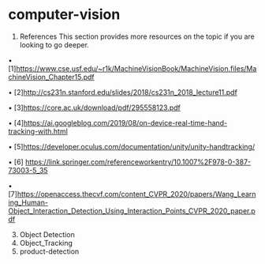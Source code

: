 # computer-vision

1. References
This section provides more resources on the topic if you are looking to go deeper.

•	[1]https://www.cse.usf.edu/~r1k/MachineVisionBook/MachineVision.files/MachineVision_Chapter15.pdf

•	[2]http://cs231n.stanford.edu/slides/2018/cs231n_2018_lecture11.pdf

•	[3]https://core.ac.uk/download/pdf/295558123.pdf

•	[4]https://ai.googleblog.com/2019/08/on-device-real-time-hand-tracking-with.html

•	[5]https://developer.oculus.com/documentation/unity/unity-handtracking/

•	[6]     https://link.springer.com/referenceworkentry/10.1007%2F978-0-387-73003-5_35

•	[7]https://openaccess.thecvf.com/content_CVPR_2020/papers/Wang_Learning_Human-Object_Interaction_Detection_Using_Interaction_Points_CVPR_2020_paper.pdf

3. Object Detection
4. Object_Tracking
5. product-detection

